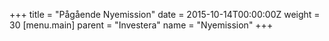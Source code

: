 +++
title = "Pågående Nyemission"
date = 2015-10-14T00:00:00Z
weight = 30
[menu.main]
parent = "Investera"
name = "Nyemission"
+++
